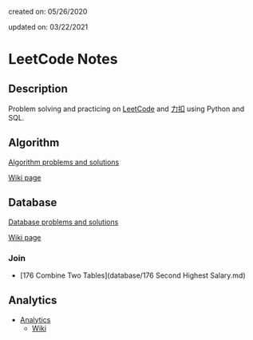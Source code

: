 created on: 05/26/2020

updated on: 03/22/2021

# LeetCode Notes

## Description

Problem solving and practicing on [LeetCode](https://leetcode.com/) and [力扣](https://leetcode-cn.com/) using Python and SQL.

## Algorithm

[Algorithm problems and solutions](https://github.com/tong-jin-nyu/leetcode-notes/tree/master/algorithm)

[Wiki page](https://github.com/tong-jin-nyu/leetcode-notes/wiki/Algorithm)

## Database

[Database problems and solutions](https://github.com/tong-jin-nyu/LeetCode-notes/tree/master/database)

[Wiki page](https://github.com/tong-jin-nyu/leetcode-notes/wiki/Database)

### Join

- [176 Combine Two Tables](database/176 Second Highest Salary.md)

## Analytics

- [Analytics](https://github.com/tong-jin-nyu/LeetCode-notes/tree/master/analytics)
  - [Wiki](https://github.com/tong-jin-nyu/leetcode-notes/wiki/Analytics)
